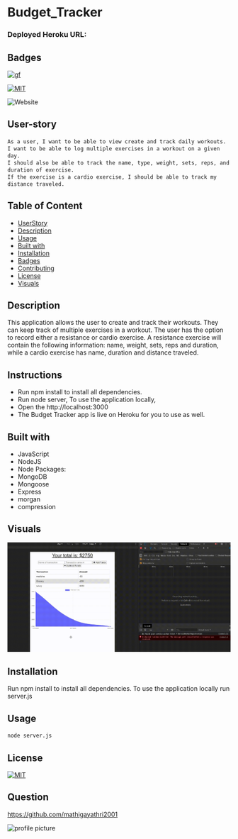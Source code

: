 # Budget_Tracker

### Deployed Heroku URL:



## Badges
[![gf](https://img.shields.io/github/followers/mathigayathri2001?style=social)](https://img.shields.io/github/followers/mathigayathri2001?style=social)

[![MIT](https://img.shields.io/npm/l/isc?color=Blue&style=plastic)](https://img.shields.io/npm/l/isc?color=Blue&style=plastic)


![Website](https://img.shields.io/website?down_color=grey&down_message=down&up_color=green&up_message=up&url=https%3A%2F%2Fmathigayathri2001.github.io%2Fportfolio_2%2F)
## User-story
```
As a user, I want to be able to view create and track daily workouts. 
I want to be able to log multiple exercises in a workout on a given day. 
I should also be able to track the name, type, weight, sets, reps, and duration of exercise. 
If the exercise is a cardio exercise, I should be able to track my distance traveled.

```

## Table of Content 
   * [UserStory](#Userstory)
   * [Description](#description)
   * [Usage](#usage)
   * [Built with](#built-with)
   * [Installation](#installation)
   * [Badges](#badges)
   * [Contributing](#contributing)
   * [License](#license)
   * [Visuals](#visuals)

## Description
This application allows the user to create and track their workouts. They can keep track of multiple exercises in a workout. The user has the option to record either a resistance or cardio exercise. A resistance exercise will contain the following information: name, weight, sets, reps and duration, while a cardio exercise has name, duration and distance traveled.

## Instructions
* Run npm install to install all dependencies. 
* Run node server, To use the application locally, 
* Open the  http://localhost:3000 
* The Budget Tracker app is live on Heroku for you to use as well.


## Built with
* JavaScript
* NodeJS
* Node Packages:
* MongoDB
* Mongoose
* Express
* morgan
* compression



## Visuals
![](Demo/demo.gif)

## Installation
Run npm install to install all dependencies. To use the application locally run server.js

## Usage
```sh
node server.js
```

## License
[![MIT](https://img.shields.io/npm/l/isc?color=Blue&style=plastic)](https://img.shields.io/npm/l/isc?color=Blue&style=plastic)

## Question

https://github.com/mathigayathri2001

  <img src= "https://avatars1.githubusercontent.com/u/60233461?v=4" alt = "profile picture" width = "200"/>

 
